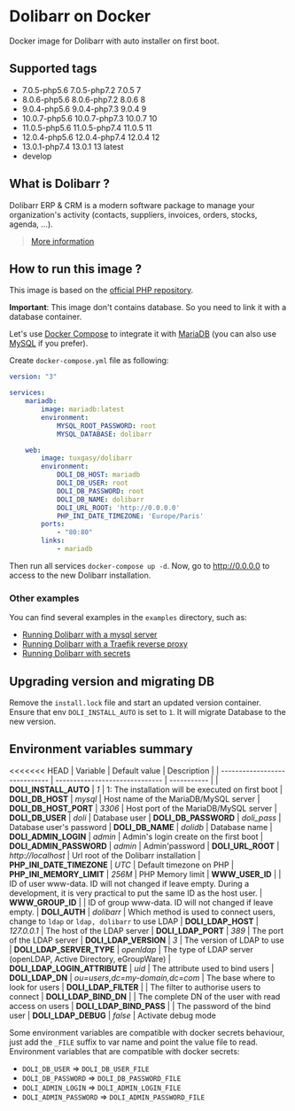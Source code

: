 # Dolibarr on Docker

Docker image for Dolibarr with auto installer on first boot.

## Supported tags

* 7.0.5-php5.6 7.0.5-php7.2 7.0.5 7
* 8.0.6-php5.6 8.0.6-php7.2 8.0.6 8
* 9.0.4-php5.6 9.0.4-php7.3 9.0.4 9
* 10.0.7-php5.6 10.0.7-php7.3 10.0.7 10
* 11.0.5-php5.6 11.0.5-php7.4 11.0.5 11
* 12.0.4-php5.6 12.0.4-php7.4 12.0.4 12
* 13.0.1-php7.4 13.0.1 13 latest
* develop

## What is Dolibarr ?

Dolibarr ERP & CRM is a modern software package to manage your organization's activity (contacts, suppliers, invoices, orders, stocks, agenda, ...).

> [More information](https://github.com/dolibarr/dolibarr)

## How to run this image ?

This image is based on the [official PHP repository](https://registry.hub.docker.com/_/php/).

**Important**: This image don't contains database. So you need to link it with a database container.

Let's use [Docker Compose](https://docs.docker.com/compose/) to integrate it with [MariaDB](https://hub.docker.com/_/mariadb/) (you can also use [MySQL](https://hub.docker.com/_/mysql/) if you prefer).

Create `docker-compose.yml` file as following:

```yaml
version: "3"

services:
    mariadb:
        image: mariadb:latest
        environment:
            MYSQL_ROOT_PASSWORD: root
            MYSQL_DATABASE: dolibarr

    web:
        image: tuxgasy/dolibarr
        environment:
            DOLI_DB_HOST: mariadb
            DOLI_DB_USER: root
            DOLI_DB_PASSWORD: root
            DOLI_DB_NAME: dolibarr
            DOLI_URL_ROOT: 'http://0.0.0.0'
            PHP_INI_DATE_TIMEZONE: 'Europe/Paris'
        ports:
            - "80:80"
        links:
            - mariadb
```

Then run all services `docker-compose up -d`. Now, go to http://0.0.0.0 to access to the new Dolibarr installation.

### Other examples

You can find several examples in the `examples` directory, such as:
 - [Running Dolibarr with a mysql server](./examples/with-mysql/dolibarr-with-mysql.md)
 - [Running Dolibarr with a Traefik reverse proxy](./examples/with-rp-traefik/dolibarr-with-traefik.md)
 - [Running Dolibarr with secrets](./examples/with-secrets/dolibarr-with-secrets.md)

## Upgrading version and migrating DB
Remove the `install.lock` file and start an updated version container. Ensure that env `DOLI_INSTALL_AUTO` is set to `1`. It will migrate Database to the new version.

## Environment variables summary

<<<<<<< HEAD
| Variable                      | Default value                  | Description |
| ----------------------------- | ------------------------------ | ----------- |
| **DOLI_INSTALL_AUTO**         | *1*                            | 1: The installation will be executed on first boot
| **DOLI_DB_HOST**              | *mysql*                        | Host name of the MariaDB/MySQL server
| **DOLI_DB_HOST_PORT**         | *3306*             | Host port of the MariaDB/MySQL server
| **DOLI_DB_USER**              | *doli*                         | Database user
| **DOLI_DB_PASSWORD**          | *doli_pass*                    | Database user's password
| **DOLI_DB_NAME**              | *dolidb*                       | Database name
| **DOLI_ADMIN_LOGIN**          | *admin*                        | Admin's login create on the first boot
| **DOLI_ADMIN_PASSWORD**       | *admin*                        | Admin'password
| **DOLI_URL_ROOT**             | *http://localhost*             | Url root of the Dolibarr installation
| **PHP_INI_DATE_TIMEZONE**     | *UTC*                          | Default timezone on PHP
| **PHP_INI_MEMORY_LIMIT**      | *256M*                         | PHP Memory limit
| **WWW_USER_ID**               |                                | ID of user www-data. ID will not changed if leave empty. During a development, it is very practical to put the same ID as the host user.
| **WWW_GROUP_ID**              |                                | ID of group www-data. ID will not changed if leave empty.
| **DOLI_AUTH**                 | *dolibarr*                     | Which method is used to connect users, change to `ldap` or `ldap, dolibarr` to use LDAP
| **DOLI_LDAP_HOST**            | *127.0.0.1*                    | The host of the LDAP server
| **DOLI_LDAP_PORT**            | *389*                          | The port of the LDAP server
| **DOLI_LDAP_VERSION**         | *3*                            | The version of LDAP to use
| **DOLI_LDAP_SERVER_TYPE**     | *openldap*                     | The type of LDAP server (openLDAP, Active Directory, eGroupWare)
| **DOLI_LDAP_LOGIN_ATTRIBUTE** | *uid*                          | The attribute used to bind users
| **DOLI_LDAP_DN**              | *ou=users,dc=my-domain,dc=com* | The base where to look for users
| **DOLI_LDAP_FILTER**          |                                | The filter to authorise users to connect
| **DOLI_LDAP_BIND_DN**         |                                | The complete DN of the user with read access on users
| **DOLI_LDAP_BIND_PASS**       |                                | The password of the bind user
| **DOLI_LDAP_DEBUG**           | *false*                        | Activate debug mode

Some environment variables are compatible with docker secrets behaviour, just add the `_FILE` suffix to var name and point the value file to read.
Environment variables that are compatible with docker secrets:
 - `DOLI_DB_USER` => `DOLI_DB_USER_FILE`
 - `DOLI_DB_PASSWORD` => `DOLI_DB_PASSWORD_FILE`
 - `DOLI_ADMIN_LOGIN` => `DOLI_ADMIN_LOGIN_FILE`
 - `DOLI_ADMIN_PASSWORD` => `DOLI_ADMIN_PASSWORD_FILE`
